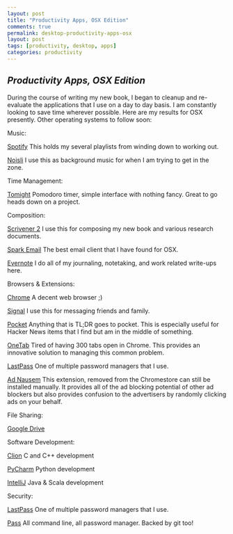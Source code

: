 ```yaml
---
layout: post
title: "Productivity Apps, OSX Edition"
comments: true
permalink: desktop-productivity-apps-osx
layout: post
tags: [productivity, desktop, apps]
categories: productivity
---
```

*Productivity Apps, OSX Edition*
-----

During the course of writing my new book, I began to cleanup and re-evaluate the 
applications that I use on a day to day basis.  I am constantly looking to save time wherever possible.  Here are my results 
for OSX presently.  Other operating systems to follow soon:

Music:

[Spotify](https://www.spotify.com/)
This holds my several playlists from winding down to working out.
  
[Noisli](https://www.noisli.com/)
I use this as background music for when I am trying to get in the zone.

Time Management:

[Tomight](http://tomighty.org/)
Pomodoro timer, simple interface with nothing fancy.  Great to go heads down on a project.

Composition:

[Scrivener 2](https://www.literatureandlatte.com/scrivener.php) 
I use this for composing my new book and various research documents.

[Spark Email](https://sparkmailapp.com/) 
The best email client that I have found for OSX.

[Evernote](https://evernote.com/)
I do all of my journaling, notetaking, and work related write-ups here.

Browsers & Extensions:

[Chrome](https://www.google.com/chrome/browser/desktop/index.html)
A decent web browser ;)

[Signal](https://chrome.google.com/webstore/detail/signal-private-messenger/bikioccmkafdpakkkcpdbppfkghcmihk)
I use this for messaging friends and family.

[Pocket](getpocket.com)
Anything that is TL;DR goes to pocket.  This is especially useful for Hacker News items that
I find but am in the middle of something.

[OneTab](https://chrome.google.com/webstore/detail/onetab/chphlpgkkbolifaimnlloiipkdnihall)
Tired of having 300 tabs open in Chrome.  This provides an innovative solution to 
managing this common problem.

[LastPass](https://www.lastpass.com/)
One of multiple password managers that I use.

[Ad Nausem](https://adnauseam.io/)
This extension, removed from the Chromestore can still be installed manually.  It 
provides all of the ad blocking potential of other ad blockers but also provides confusion 
 to the advertisers by randomly clicking ads on your behalf.

File Sharing:

[Google Drive](https://www.google.com/drive/)

Software Development:

[Clion](https://www.jetbrains.com/clion/)
C and C++ development

[PyCharm](https://www.jetbrains.com/pycharm/)
Python development

[IntelliJ](https://www.jetbrains.com/idea/)
Java & Scala development

Security:

[LastPass](https://www.lastpass.com/)
One of multiple password managers that I use.

[Pass](https://www.passwordstore.org/)
All command line, all password manager.  Backed by git too!